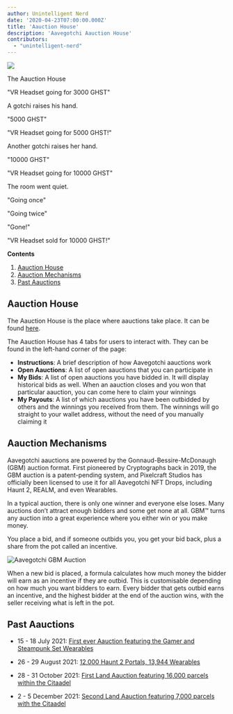 ```yaml
---
author: Unintelligent Nerd
date: '2020-04-23T07:00:00.000Z'
title: 'Aauction House'
description: 'Aavegotchi Aauction House'
contributors:
  - "unintelligent-nerd"
---
```


<div class="headerImageContainer">
<img class="headerImage" src="/aauction/auctioneer-gotchi.png">
<p class="headerImageText">The Aauction House</p>
</div>

"VR Headset going for 3000 GHST"

A gotchi raises his hand.

"5000 GHST"

"VR Headset going for 5000 GHST!"

Another gotchi raises her hand.

"10000 GHST"

"VR Headset going for 10000 GHST"

The room went quiet.

"Going once"

"Going twice"

"Gone!"

"VR Headset sold for 10000 GHST!"

<div class="contentsBox">

**Contents**

<ol>
<li><a href=#aauction-house>Aauction House</a></li>
<li><a href=#aauction-mechanisms>Aauction Mechanisms</a></li>
<li><a href=#past-aauctions>Past Aauctions</a></li>
</ol>

</div>

## Aauction House

The Aauction House is the place where aauctions take place. It can be found [here](https://aavegotchi.com/auction).

The Aauction House has 4 tabs for users to interact with. They can be found in the left-hand corner of the page:

* **Instructions**: A brief description of how Aavegotchi aauctions work
* **Open Aauctions**: A list of open aauctions that you can participate in
* **My Bids**: A list of open aauctions you have bidded in. It will display historical bids as well. When an aauction closes and you won that particular aauction, you can come here to claim your winnings
* **My Payouts**: A list of which aauctions you have been outbidded by others and the winnings you received from them. The winnings will go straight to your wallet address, without the need of you manually claiming it

## Aauction Mechanisms

Aavegotchi aauctions are powered by the Gonnaud-Bessire-McDonaugh (GBM) auction format. First pioneered by Cryptographs back in 2019, the GBM auction is a patent-pending system, and Pixelcraft Studios has officially been licensed to use it for all Aavegotchi NFT Drops, including Haunt 2, REALM, and even Wearables.

In a typical auction, there is only one winner and everyone else loses. Many auctions don’t attract enough bidders and some get none at all. GBM™ turns any auction into a great experience where you either win or you make money.

You place a bid, and if someone outbids you, you get your bid back, plus a share from the pot called an incentive.

<img class = "bodyImage" src = "/aauction/gbm-auction.png" alt = "Aavegotchi GBM Auction" />

When a new bid is placed, a formula calculates how much money the bidder will earn as an incentive if they are outbid. This is customisable depending on how much you want bidders to earn. Every bidder that gets outbid earns an incentive, and the highest bidder at the end of the auction wins, with the seller receiving what is left in the pot.

## Past Aauctions

* 15 - 18 July 2021: [First ever Aauction featuring the Gamer and Steampunk Set Wearables](https://aavegotchi.medium.com/aavegotchi-bid-to-earn-auctions-are-coming-to-polygon-4bf26a09db29)

* 26 - 29 August 2021: [12,000 Haunt 2 Portals, 13,944 Wearables](https://aavegotchi.medium.com/the-ultimate-guide-to-aavegotchi-haunt-2-8bd086f9026c)

* 28 - 31 October 2021: [First Land Aauction featuring 16,000 parcels within the Citaadel](https://aavegotchi.medium.com/the-ultimate-guide-to-aavegotchi-land-sale-1-coming-this-halloween-4af9134236f3)

* 2 - 5 December 2021: [Second Land Aauction featuring 7,000 parcels with the Citaadel](https://aavegotchi.medium.com/second-gotchiverse-land-sale-confirmed-to-begin-december-2nd-8bc7b7dd9957)
